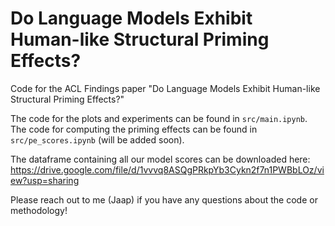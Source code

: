 # Do Language Models Exhibit Human-like Structural Priming Effects?
Code for the ACL Findings paper "Do Language Models Exhibit Human-like Structural Priming Effects?"

The code for the plots and experiments can be found in `src/main.ipynb`. The code for computing the priming effects can be found in `src/pe_scores.ipynb` (will be added soon).

The dataframe containing all our model scores can be downloaded here: https://drive.google.com/file/d/1vvvq8ASQgPRkpYb3Cykn2f7n1PWBbLOz/view?usp=sharing

Please reach out to me (Jaap) if you have any questions about the code or methodology!
